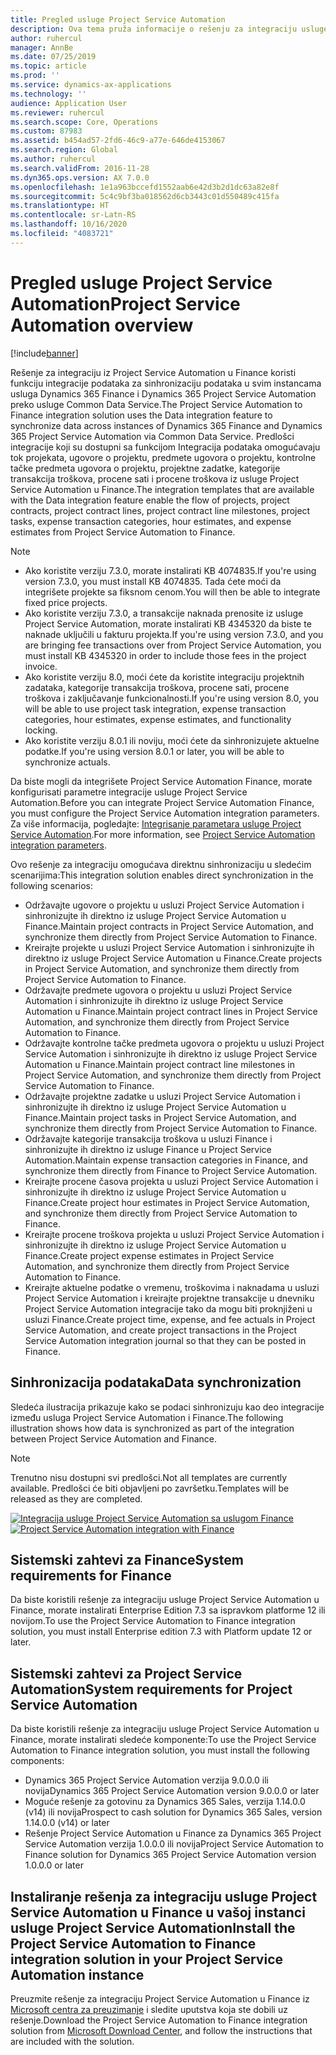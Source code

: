 ```yaml
---
title: Pregled usluge Project Service Automation
description: Ova tema pruža informacije o rešenju za integraciju usluge Dynamics 365 Project Service Automation sa uslugom Dynamics 365 Finance.
author: ruhercul
manager: AnnBe
ms.date: 07/25/2019
ms.topic: article
ms.prod: ''
ms.service: dynamics-ax-applications
ms.technology: ''
audience: Application User
ms.reviewer: ruhercul
ms.search.scope: Core, Operations
ms.custom: 87983
ms.assetid: b454ad57-2fd6-46c9-a77e-646de4153067
ms.search.region: Global
ms.author: ruhercul
ms.search.validFrom: 2016-11-28
ms.dyn365.ops.version: AX 7.0.0
ms.openlocfilehash: 1e1a963bccefd1552aab6e42d3b2d1dc63a82e8f
ms.sourcegitcommit: 5c4c9bf3ba018562d6cb3443c01d550489c415fa
ms.translationtype: HT
ms.contentlocale: sr-Latn-RS
ms.lasthandoff: 10/16/2020
ms.locfileid: "4083721"
---
```

# <a name="project-service-automation-overview"></a><span data-ttu-id="1265a-103">Pregled usluge Project Service Automation</span><span class="sxs-lookup"><span data-stu-id="1265a-103">Project Service Automation overview</span></span>

[!include[banner](../includes/banner.md)]

<span data-ttu-id="1265a-104">Rešenje za integraciju iz Project Service Automation u Finance koristi funkciju integracije podataka za sinhronizaciju podataka u svim instancama usluga Dynamics 365 Finance i Dynamics 365 Project Service Automation preko usluge Common Data Service.</span><span class="sxs-lookup"><span data-stu-id="1265a-104">The Project Service Automation to Finance integration solution uses the Data integration feature to synchronize data across instances of Dynamics 365 Finance and Dynamics 365 Project Service Automation via Common Data Service.</span></span> <span data-ttu-id="1265a-105">Predlošci integracije koji su dostupni sa funkcijom Integracija podataka omogućavaju tok projekata, ugovore o projektu, predmete ugovora o projektu, kontrolne tačke predmeta ugovora o projektu, projektne zadatke, kategorije transakcija troškova, procene sati i procene troškova iz usluge Project Service Automation u Finance.</span><span class="sxs-lookup"><span data-stu-id="1265a-105">The integration templates that are available with the Data integration feature enable the flow of projects, project contracts, project contract lines, project contract line milestones, project tasks, expense transaction categories, hour estimates, and expense estimates from Project Service Automation to Finance.</span></span>

> [!NOTE]
> - <span data-ttu-id="1265a-106">Ako koristite verziju 7.3.0, morate instalirati KB 4074835.</span><span class="sxs-lookup"><span data-stu-id="1265a-106">If you're using version 7.3.0, you must install KB 4074835.</span></span> <span data-ttu-id="1265a-107">Tada ćete moći da integrišete projekte sa fiksnom cenom.</span><span class="sxs-lookup"><span data-stu-id="1265a-107">You will then be able to integrate fixed price projects.</span></span>
> - <span data-ttu-id="1265a-108">Ako koristite verziju 7.3.0, a transakcije naknada prenosite iz usluge Project Service Automation, morate instalirati KB 4345320 da biste te naknade uključili u fakturu projekta.</span><span class="sxs-lookup"><span data-stu-id="1265a-108">If you're using version 7.3.0, and you are bringing fee transactions over from Project Service Automation, you must install KB 4345320 in order to include those fees in the project invoice.</span></span>
> - <span data-ttu-id="1265a-109">Ako koristite verziju 8.0, moći ćete da koristite integraciju projektnih zadataka, kategorije transakcija troškova, procene sati, procene troškova i zaključavanje funkcionalnosti.</span><span class="sxs-lookup"><span data-stu-id="1265a-109">If you're using version 8.0, you will be able to use project task integration, expense transaction categories, hour estimates, expense estimates, and functionality locking.</span></span>
> - <span data-ttu-id="1265a-110">Ako koristite verziju 8.0.1 ili noviju, moći ćete da sinhronizujete aktuelne podatke.</span><span class="sxs-lookup"><span data-stu-id="1265a-110">If you're using version 8.0.1 or later, you will be able to synchronize actuals.</span></span>

<span data-ttu-id="1265a-111">Da biste mogli da integrišete Project Service Automation Finance, morate konfigurisati parametre integracije usluge Project Service Automation.</span><span class="sxs-lookup"><span data-stu-id="1265a-111">Before you can integrate Project Service Automation Finance, you must configure the Project Service Automation integration parameters.</span></span> <span data-ttu-id="1265a-112">Za više informacija, pogledajte: [Integrisanje parametara usluge Project Service Automation](PSA-parameters.md).</span><span class="sxs-lookup"><span data-stu-id="1265a-112">For more information, see [Project Service Automation integration parameters](PSA-parameters.md).</span></span>

<span data-ttu-id="1265a-113">Ovo rešenje za integraciju omogućava direktnu sinhronizaciju u sledećim scenarijima:</span><span class="sxs-lookup"><span data-stu-id="1265a-113">This integration solution enables direct synchronization in the following scenarios:</span></span>

- <span data-ttu-id="1265a-114">Održavajte ugovore o projektu u usluzi Project Service Automation i sinhronizujte ih direktno iz usluge Project Service Automation u Finance.</span><span class="sxs-lookup"><span data-stu-id="1265a-114">Maintain project contracts in Project Service Automation, and synchronize them directly from Project Service Automation to Finance.</span></span>
- <span data-ttu-id="1265a-115">Kreirajte projekte u usluzi Project Service Automation i sinhronizujte ih direktno iz usluge Project Service Automation u Finance.</span><span class="sxs-lookup"><span data-stu-id="1265a-115">Create projects in Project Service Automation, and synchronize them directly from Project Service Automation to Finance.</span></span>
- <span data-ttu-id="1265a-116">Održavajte predmete ugovora o projektu u usluzi Project Service Automation i sinhronizujte ih direktno iz usluge Project Service Automation u Finance.</span><span class="sxs-lookup"><span data-stu-id="1265a-116">Maintain project contract lines in Project Service Automation, and synchronize them directly from Project Service Automation to Finance.</span></span>
- <span data-ttu-id="1265a-117">Održavajte kontrolne tačke predmeta ugovora o projektu u usluzi Project Service Automation i sinhronizujte ih direktno iz usluge Project Service Automation u Finance.</span><span class="sxs-lookup"><span data-stu-id="1265a-117">Maintain project contract line milestones in Project Service Automation, and synchronize them directly from Project Service Automation to Finance.</span></span>
- <span data-ttu-id="1265a-118">Održavajte projektne zadatke u usluzi Project Service Automation i sinhronizujte ih direktno iz usluge Project Service Automation u Finance.</span><span class="sxs-lookup"><span data-stu-id="1265a-118">Maintain project tasks in Project Service Automation, and synchronize them directly from Project Service Automation to Finance.</span></span>
- <span data-ttu-id="1265a-119">Održavajte kategorije transakcija troškova u usluzi Finance i sinhronizujte ih direktno iz usluge Finance u Project Service Automation.</span><span class="sxs-lookup"><span data-stu-id="1265a-119">Maintain expense transaction categories in Finance, and synchronize them directly from Finance to Project Service Automation.</span></span>
- <span data-ttu-id="1265a-120">Kreirajte procene časova projekta u usluzi Project Service Automation i sinhronizujte ih direktno iz usluge Project Service Automation u Finance.</span><span class="sxs-lookup"><span data-stu-id="1265a-120">Create project hour estimates in Project Service Automation, and synchronize them directly from Project Service Automation to Finance.</span></span>
- <span data-ttu-id="1265a-121">Kreirajte procene troškova projekta u usluzi Project Service Automation i sinhronizujte ih direktno iz usluge Project Service Automation u Finance.</span><span class="sxs-lookup"><span data-stu-id="1265a-121">Create project expense estimates in Project Service Automation, and synchronize them directly from Project Service Automation to Finance.</span></span>
- <span data-ttu-id="1265a-122">Kreirajte aktuelne podatke o vremenu, troškovima i naknadama u usluzi Project Service Automation i kreirajte projektne transakcije u dnevniku Project Service Automation integracije tako da mogu biti proknjiženi u usluzi Finance.</span><span class="sxs-lookup"><span data-stu-id="1265a-122">Create project time, expense, and fee actuals in Project Service Automation, and create project transactions in the Project Service Automation integration journal so that they can be posted in Finance.</span></span>

## <a name="data-synchronization"></a><span data-ttu-id="1265a-123">Sinhronizacija podataka</span><span class="sxs-lookup"><span data-stu-id="1265a-123">Data synchronization</span></span>

<span data-ttu-id="1265a-124">Sledeća ilustracija prikazuje kako se podaci sinhronizuju kao deo integracije između usluga Project Service Automation i Finance.</span><span class="sxs-lookup"><span data-stu-id="1265a-124">The following illustration shows how data is synchronized as part of the integration between Project Service Automation and Finance.</span></span>

> [!NOTE]
> <span data-ttu-id="1265a-125">Trenutno nisu dostupni svi predlošci.</span><span class="sxs-lookup"><span data-stu-id="1265a-125">Not all templates are currently available.</span></span> <span data-ttu-id="1265a-126">Predlošci će biti objavljeni po završetku.</span><span class="sxs-lookup"><span data-stu-id="1265a-126">Templates will be released as they are completed.</span></span>

<span data-ttu-id="1265a-127">[![Integracija usluge Project Service Automation sa uslugom Finance](./media/PSA-integration.png)](./media/PSA-integration.png)</span><span class="sxs-lookup"><span data-stu-id="1265a-127">[![Project Service Automation integration with Finance](./media/PSA-integration.png)](./media/PSA-integration.png)</span></span>

## <a name="system-requirements-for-finance"></a><span data-ttu-id="1265a-128">Sistemski zahtevi za Finance</span><span class="sxs-lookup"><span data-stu-id="1265a-128">System requirements for Finance</span></span>

<span data-ttu-id="1265a-129">Da biste koristili rešenje za integraciju usluge Project Service Automation u Finance, morate instalirati Enterprise Edition 7.3 sa ispravkom platforme 12 ili novijom.</span><span class="sxs-lookup"><span data-stu-id="1265a-129">To use the Project Service Automation to Finance integration solution, you must install Enterprise edition 7.3 with Platform update 12 or later.</span></span>

## <a name="system-requirements-for-project-service-automation"></a><span data-ttu-id="1265a-130">Sistemski zahtevi za Project Service Automation</span><span class="sxs-lookup"><span data-stu-id="1265a-130">System requirements for Project Service Automation</span></span>

<span data-ttu-id="1265a-131">Da biste koristili rešenje za integraciju usluge Project Service Automation u Finance, morate instalirati sledeće komponente:</span><span class="sxs-lookup"><span data-stu-id="1265a-131">To use the Project Service Automation to Finance integration solution, you must install the following components:</span></span>

- <span data-ttu-id="1265a-132">Dynamics 365 Project Service Automation verzija 9.0.0.0 ili novija</span><span class="sxs-lookup"><span data-stu-id="1265a-132">Dynamics 365 Project Service Automation version 9.0.0.0 or later</span></span>
- <span data-ttu-id="1265a-133">Moguće rešenje za gotovinu za Dynamics 365 Sales, verzija 1.14.0.0 (v14) ili novija</span><span class="sxs-lookup"><span data-stu-id="1265a-133">Prospect to cash solution for Dynamics 365 Sales, version 1.14.0.0 (v14) or later</span></span>
- <span data-ttu-id="1265a-134">Rešenje Project Service Automation u Finance za Dynamics 365 Project Service Automation verzija 1.0.0.0 ili novija</span><span class="sxs-lookup"><span data-stu-id="1265a-134">Project Service Automation to Finance solution for Dynamics 365 Project Service Automation version 1.0.0.0 or later</span></span>

## <a name="install-the-project-service-automation-to-finance-integration-solution-in-your-project-service-automation-instance"></a><span data-ttu-id="1265a-135">Instaliranje rešenja za integraciju usluge Project Service Automation u Finance u vašoj instanci usluge Project Service Automation</span><span class="sxs-lookup"><span data-stu-id="1265a-135">Install the Project Service Automation to Finance integration solution in your Project Service Automation instance</span></span>

<span data-ttu-id="1265a-136">Preuzmite rešenje za integraciju Project Service Automation u Finance iz [Microsoft centra za preuzimanje](https://www.microsoft.com/download/details.aspx?id=57016) i sledite uputstva koja ste dobili uz rešenje.</span><span class="sxs-lookup"><span data-stu-id="1265a-136">Download the Project Service Automation to Finance integration solution from [Microsoft Download Center](https://www.microsoft.com/download/details.aspx?id=57016), and follow the instructions that are included with the solution.</span></span>
